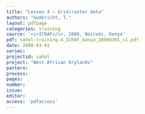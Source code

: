 ```yaml
---
title: "Lesson 4 – Grid/raster data"
authors: "Gumbricht, T."
layout: pdfpage
categories: training
source: '<i>ICRAF</i>, 2008, Nairobi, Kenya'
pdf: sahel-training-4_ICRAF_kenya_20080301_v1.pdf
date: 2008-03-01
series:
projectid: sahel
project: "West African Drylands"
pattern:
process:
pages:
number:
issue:
editor:
access: 'pdfaccess'
---
```

